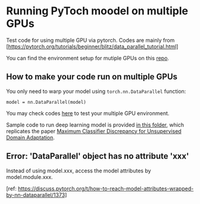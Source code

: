 # Running PyToch moodel on multiple GPUs
Test code for using multiple GPU via pytorch. Codes are mainly from [https://pytorch.org/tutorials/beginner/blitz/data_parallel_tutorial.html]

You can find the environment setup for mutiple GPUs on this [repo](https://github.com/JiahongChen/Set-up-deep-learning-frameworks-with-GPU-on-Google-Cloud-Platform).

## How to make your code run on multiple GPUs
You only need to warp your model using ```torch.nn.DataParallel``` function:
```
model = nn.DataParallel(model)
```
You may check codes [here](https://github.com/JiahongChen/multiGPU/blob/master/testMultiGPU.py) to test your multiple GPU environment.

Sample code to run deep learning model is provided [in this folder](https://github.com/JiahongChen/multiGPU/tree/master/MCD_multi_GPU), which replicates the paper [Maximum Classifier Discrepancy for Unsupervised Domain Adaptation](https://openaccess.thecvf.com/content_cvpr_2018/papers/Saito_Maximum_Classifier_Discrepancy_CVPR_2018_paper.pdf).

## Error: 'DataParallel' object has no attribute 'xxx'
Instead of using model.xxx, access the model attributes by model.module.xxx.

[ref: https://discuss.pytorch.org/t/how-to-reach-model-attributes-wrapped-by-nn-dataparallel/1373]
